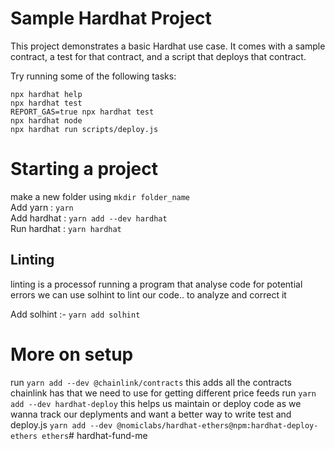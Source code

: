 # Sample Hardhat Project

This project demonstrates a basic Hardhat use case. It comes with a sample contract, a test for that contract, and a script that deploys that contract.

Try running some of the following tasks:

```shell
npx hardhat help
npx hardhat test
REPORT_GAS=true npx hardhat test
npx hardhat node
npx hardhat run scripts/deploy.js
```

# Starting a project

make a new folder using `mkdir folder_name`<br>
Add yarn : `yarn` <br>
Add hardhat : `yarn add --dev hardhat`<br>
Run hardhat : `yarn hardhat`<br>

## Linting

linting is a processof running a program that analyse code for potential errors
we can use solhint to lint our code.. to analyze and correct it

Add solhint :- `yarn add solhint`

# More on setup

run `yarn add --dev @chainlink/contracts`
this adds all the contracts chainlink has that we need to use for getting different price feeds
run `yarn add --dev hardhat-deploy`
this helps us maintain or deploy code as we wanna track our deplyments and want a better way to write test and deploy.js
`yarn add --dev @nomiclabs/hardhat-ethers@npm:hardhat-deploy-ethers ethers`# hardhat-fund-me
